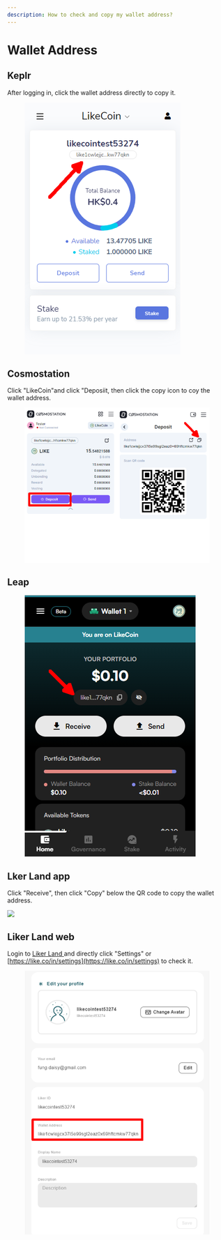 ```yaml
---
description: How to check and copy my wallet address?
---
```


# Wallet Address

## Keplr

After logging in, click the wallet address directly to copy it.

<figure><img src="../../.gitbook/assets/Keplr wallet address.png" alt=""><figcaption></figcaption></figure>

## Cosmostation

Click "LikeCoin"and click "Deposiit, then click the copy icon to coy the wallet address.

<figure><img src="../../.gitbook/assets/Comostation wallet address.png" alt=""><figcaption></figcaption></figure>

## Leap

<figure><img src="../../.gitbook/assets/Leap wallet address.png" alt=""><figcaption></figcaption></figure>

## Lker Land app

Click "Receive", then click "Copy" below the QR code to copy the wallet address.

![](<../../.gitbook/assets/wallet address liker land app en.png>)

## Liker Land web

Login to [Liker Land ](https://liker.land/)and directly click "Settings" or [https://like.co/in/settings](https://like.co/in/settings) to check it.

<figure><img src="../../.gitbook/assets/Wallet Address Liker Land-en.png" alt=""><figcaption></figcaption></figure>
